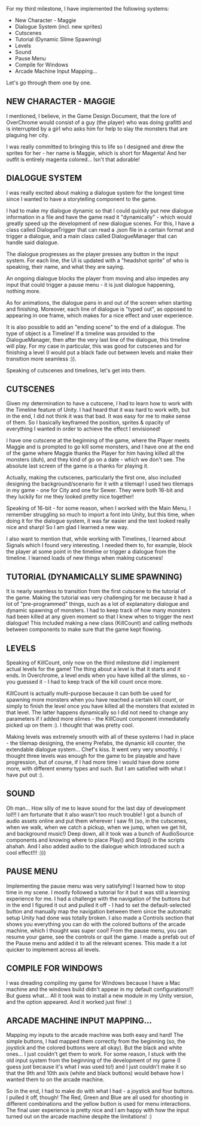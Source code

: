 For my third milestone, I have implemented the following systems:

- New Character - Maggie
- Dialogue System (incl. new sprites)
- Cutscenes
- Tutorial (Dynamic Slime Spawning)
- Levels
- Sound
- Pause Menu
- Compile for Windows
- Arcade Machine Input Mapping...

Let's go through them one by one.

## NEW CHARACTER - MAGGIE

I mentioned, I believe, in the Game Design Document, that the lore of OverChrome would consist of a guy (the player) who was doing grafitti and is interrupted by a girl who asks him for help to slay the monsters that are plaguing her city.

I was really committed to bringing this to life so I designed and drew the sprites for her - her name is Maggie, which is short for Magenta! And her outfit is entirely magenta colored... Isn't that adorable!

## DIALOGUE SYSTEM

I was really excited about making a dialogue system for the longest time since I wanted to have a storytelling component to the game.

I had to make my dialogue dynamic so that I could quickly put new dialogue information in a file and have the game read it "dynamically" - which would greatly speed up the development of new dialogue scenes. For this, I have a class called DialogueTrigger that can read a .json file in a certain format and trigger a dialogue, and a main class called DialogueManager that can handle said dialogue.

The dialogue progresses as the player presses any button in the input system. For each line, the UI is updated with a "headshot sprite" of who is speaking, their name, and what they are saying.

An ongoing dialogue blocks the player from moving and also impedes any input that could trigger a pause menu - it is just dialogue happening, nothing more.

As for animations, the dialogue pans in and out of the screen when starting and finishing. Moreover, each line of dialogue is "typed out", as opposed to appearing in one frame, which makes for a nice effect and user experience.

It is also possible to add an "ending scene" to the end of a dialogue. The type of object is a Timeline! If a timeline was provided to the DialogueManager, then after the very last line of the dialogue, this timeline will play. For my case in particular, this was good for cutscenes and for finishing a level (I would put a black fade out between levels and make their transition more seamless :)).

Speaking of cutscenes and timelines, let's get into them.

## CUTSCENES

Given my determination to have a cutscene, I had to learn how to work with the Timeline feature of Unity. I had heard that it was hard to work with, but in the end, I did not think it was that bad. It was easy for me to make sense of them. So I basically keyframed the position, sprites & opacity of everything I wanted in order to achieve the effect I envisioned!

I have one cutscene at the beginning of the game, where the Player meets Maggie and is prompted to go kill some monsters, and I have one at the end of the game where Maggie thanks the Player for him having killed all the monsters (duh), and they kind of go on a date - which we don't see. The absolute last screen of the game is a thanks for playing it.

Actually, making the cutscenes, particularly the first one, also included designing the background/scenario for it with a tilemap! I used two tilemaps in my game - one for City and one for Sewer. They were both 16-bit and they luckily for me they looked pretty nice together!

Speaking of 16-bit - for some reason, when I worked with the Main Menu, I remember struggling so much to import a font into Unity, but this time, when doing it for the dialogue system, it was far easier and the text looked really nice and sharp! So I am glad I learned a new way.

I also want to mention that, while working with Timelines, I learned about Signals which I found very interesting. I needed them to, for example, block the player at some point in the timeline or trigger a dialogue from the timeline. I learned loads of new things when making cutscenes!

## TUTORIAL (DYNAMICALLY SLIME SPAWNING)

It is nearly seamless to transition from the first cutscene to the tutorial of the game. Making the tutorial was very challenging for me because it had a lot of "pre-programmed" things, such as a lot of explanatory dialogue and dynamic spawning of monsters. I had to keep track of how many monsters had been killed at any given moment so that I knew when to trigger the next dialogue! This included making a new class (KillCount) and calling methods between components to make sure that the game kept flowing.

## LEVELS

Speaking of KillCount, only now on the third milestone did I implement actual levels for the game! The thing about a level is that it starts and it ends. In Overchrome, a level ends when you have killed all the slimes, so - you guessed it - I had to keep track of the kill count once more.

KillCount is actually multi-purpose because it can both be used for spawning more monsters when you have reached a certain kill count, or simply to finish the level once you have killed all the monsters that existed in that level. The latter happens dynamically so I did not need to change any parameters if I added more slimes - the KillCount component immediatelly picked up on them :). I thought that was pretty cool.

Making levels was extremely smooth with all of these systems I had in place - the tilemap designing, the enemy Prefabs, the dynamic kill counter, the extendable dialogue system... Chef's kiss. It went very very smoothly. I thought three levels was enough for the game to be playable and have progression, but of course, if I had more time I would have done some more, with different enemy types and such. But I am satisfied with what I have put out :).

## SOUND

Oh man... How silly of me to leave sound for the last day of development lol!!! I am fortunate that it also wasn't too much trouble! I got a bunch of audio assets online and put them wherever I saw fit (so, in the cutscenes, when we walk, when we catch a pickup, when we jump, when we get hit, and background music!) Deep down, all it took was a bunch of AudioSource components and knowing where to place Play() and Stop() in the scripts ahahah. And I also added audio to the dialogue which introduced such a cool effect!!! :)))

## PAUSE MENU

Implementing the pause menu was very satisfying! I learned how to stop time in my scene. I mostly followed a tutorial for it but it was still a learning experience for me. I had a challenge with the navigation of the buttons but in the end I figured it out and pulled it off - I had to set the default-selected button and manually map the navigation between them since the automatic setup Unity had done was totally broken. I also made a Controls section that shows you everything you can do with the colored buttons of the arcade machine, which I thought was super cool! From the pause menu, you can resume your game, see the controls or quit the game. I made a prefab out of the Pause menu and added it to all the relevant scenes. This made it a lot quicker to implement across all levels.

## COMPILE FOR WINDOWS

I was dreading compiling my game for Windows because I have a Mac machine and the windows build didn't appear in my default configurations!!! But guess what... All it took was to install a new module in my Unity version, and the option appeared. And it worked just fine! :)

## ARCADE MACHINE INPUT MAPPING...

Mapping my inputs to the arcade machine was both easy and hard! The simple buttons, I had mapped them correctly from the beginning (so, the joystick and the colored buttons were all okay). But the black and white ones... I just couldn't get them to work. For some reason, I stuck with the old input system from the beginning of the development of my game (I guess just because it's what I was used to!) and I just couldn't make it so that the 9th and 10th axis (white and black buttons) would behave how I wanted them to on the arcade machine.

So in the end, I had to make do with what I had - a joystick and four buttons. I pulled it off, though! The Red, Green and Blue are all used for shooting in different combinations and the yellow button is used for menu interactions. The final user experience is pretty nice and I am happy with how the input turned out on the arcade machine despite the limitations! :)